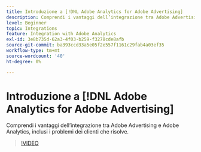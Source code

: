 ```yaml
---
title: Introduzione a [!DNL Adobe Analytics for Adobe Advertising]
description: Comprendi i vantaggi dell’integrazione tra Adobe Advertising e Adobe Analytics, inclusi i problemi dei clienti che risolve.
level: Beginner
topic: Integrations
feature: Integration with Adobe Analytics
exl-id: 3e8b735d-62a3-4f03-b259-f3278cde8afb
source-git-commit: ba393ccd33a5e05f2e557f1161c29fab4a03ef35
workflow-type: tm+mt
source-wordcount: '40'
ht-degree: 0%

---
```


# Introduzione a [!DNL Adobe Analytics for Adobe Advertising]

Comprendi i vantaggi dell’integrazione tra Adobe Advertising e Adobe Analytics, inclusi i problemi dei clienti che risolve.

>[!VIDEO](https://video.tv.adobe.com/v/33491)

